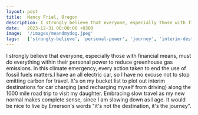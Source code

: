```yaml
---
layout: post
title:  Nancy Friel, Oregon
description: I strongly believe that everyone, especially those with financial means, must do everything within their personal power to reduce greenhouse gas emiss...
date:   2023-12-31 00:00:00 +0300
image:  '/images/meandmydog.jpeg'
tags:   ['strongly-believe', 'personal-power', 'journey', 'interim-destinations', 'financial-means', 'everything-within', 'electric-car', 'climate-emergency']
---
```

I strongly believe that everyone, especially those with financial means, must do everything within their personal power to reduce greenhouse gas emissions. In this climate emergency, every action taken to end the use of fossil fuels matters.I have an all electric car, so I have no excuse not to stop emitting carbon for travel. It's on my bucket list to plot out interim destinations for car charging (and recharging myself from driving) along the 1000 mile road trip to visit my daughter. Embracing slow travel as my new normal makes complete sense, since I am slowing down as I age. It would be nice to live by Emerson's words "it's not the destination, it's the journey".

